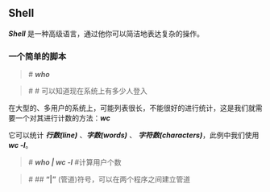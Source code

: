 ## Shell

***Shell*** 是一种高级语言，通过他你可以简洁地表达复杂的操作。

###  一个简单的脚本

> \# ***who***

> \# # 可以知道现在系统上有多少人登入

在大型的、多用户的系统上，可能列表很长，不能很好的进行统计，这是我们就需要一个对其进行计数的方法：***wc***

它可以统计 ***行数(line)*** 、***字数(words)*** 、 ***字符数(characters)***，此例中我们使用 ***wc -l***。

> \# ***who | wc -l***  #计算用户个数  

> \# ## **“|”** (管道)符号，可以在两个程序之间建立管道

